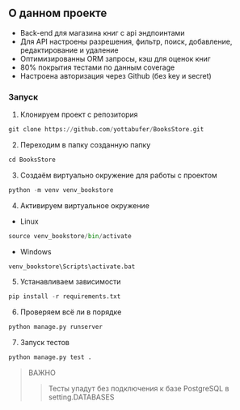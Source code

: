## О данном проекте 
* Back-end для магазина книг с api эндпоинтами
* Для API настроены разрешения, фильтр, поиск, добавление, редактирование и удаление
* Оптимизированны ORM запросы, кэш для оценок книг 
* 80% покрытия тестами по данным coverage
* Настроена авторизация через Github (без key и secret)


### Запуск
1. Клонируем проект с репозитория
```python
git clone https://github.com/yottabufer/BooksStore.git
```
2. Переходим в папку созданную папку
```python
cd BooksStore
```
3. Создаём виртуально окружение для работы с проектом
```python
python -m venv venv_bookstore
```
4. Активируем виртуальное окружение
	
+ Linux
```python
source venv_bookstore/bin/activate
```
+ Windows
```python
venv_bookstore\Scripts\activate.bat 
```
5. Устанавливаем зависимости
```python
pip install -r requirements.txt
```
6. Проверяем всё ли в порядке
```python
python manage.py runserver
```
7. Запуск тестов
```python
python manage.py test . 
```
> ВАЖНО
>> Тесты упадут без подключения к базе PostgreSQL в setting.DATABASES
